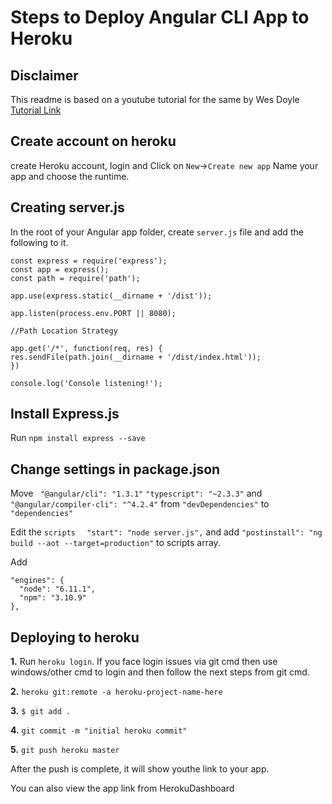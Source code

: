 # Steps to Deploy Angular CLI App to Heroku

## Disclaimer
This readme is based on a youtube tutorial for the same by Wes Doyle
[Tutorial Link](https://www.youtube.com/watch?v=0bOJjAUXjhI&t=187s)

## Create account on heroku
create Heroku account, login and Click on `New`->`Create new app`
Name your app and choose the runtime.


## Creating server.js
In the root of your Angular app folder, create `server.js` file and add the following to it.

    const express = require('express');
    const app = express();
    const path = require('path');

    app.use(express.static(__dirname + '/dist'));

    app.listen(process.env.PORT || 8080);

    //Path Location Strategy

    app.get('/*', function(req, res) {
    res.sendFile(path.join(__dirname + '/dist/index.html'));
    })

    console.log('Console listening!');

## Install Express.js

Run `npm install express --save`


## Change settings in package.json

Move ` "@angular/cli": "1.3.1"` `"typescript": "~2.3.3"` and ` "@angular/compiler-cli": "^4.2.4"` from `"devDependencies"` to `"dependencies"`

Edit the `scripts` `  "start": "node server.js",` and add `"postinstall": "ng build --aot --target=production"` to scripts array.

Add

    "engines": {
	  "node": "6.11.1",
	  "npm": "3.10.9"
	},

## Deploying to heroku

**1.** Run `heroku login`. If you face login issues via git cmd then use windows/other cmd to login and then follow the next steps from git cmd.

**2.** `heroku git:remote -a heroku-project-name-here`

**3.** `$ git add .`

**4.** `git commit -m "initial heroku commit"`

**5.** `git push heroku master`

After the push is complete, it will show youthe link to your app.

You can also view the app link from HerokuDashboard
